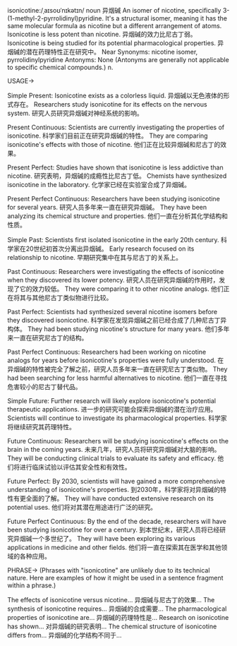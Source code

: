 isonicotine:/ˌaɪsoʊˈnɪkətɪn/
noun
异烟碱
An isomer of nicotine, specifically 3-(1-methyl-2-pyrrolidinyl)pyridine. It's a structural isomer, meaning it has the same molecular formula as nicotine but a different arrangement of atoms.
Isonicotine is less potent than nicotine. 异烟碱的效力比尼古丁弱。
Isonicotine is being studied for its potential pharmacological properties. 异烟碱的潜在药理特性正在研究中。
Near Synonyms:  nicotine isomer,  pyrrolidinylpyridine
Antonyms:  None (Antonyms are generally not applicable to specific chemical compounds.)
n.


USAGE->

Simple Present:
Isonicotine exists as a colorless liquid. 异烟碱以无色液体的形式存在。
Researchers study isonicotine for its effects on the nervous system. 研究人员研究异烟碱对神经系统的影响。


Present Continuous:
Scientists are currently investigating the properties of isonicotine. 科学家们目前正在研究异烟碱的特性。
They are comparing isonicotine's effects with those of nicotine. 他们正在比较异烟碱和尼古丁的效果。


Present Perfect:
Studies have shown that isonicotine is less addictive than nicotine. 研究表明，异烟碱的成瘾性比尼古丁低。
Chemists have synthesized isonicotine in the laboratory. 化学家已经在实验室合成了异烟碱。


Present Perfect Continuous:
Researchers have been studying isonicotine for several years. 研究人员多年来一直在研究异烟碱。
They have been analyzing its chemical structure and properties. 他们一直在分析其化学结构和性质。


Simple Past:
Scientists first isolated isonicotine in the early 20th century. 科学家在20世纪初首次分离出异烟碱。
Early research focused on its relationship to nicotine. 早期研究集中在其与尼古丁的关系上。


Past Continuous:
Researchers were investigating the effects of isonicotine when they discovered its lower potency. 研究人员在研究异烟碱的作用时，发现了它的效力较低。
They were comparing it to other nicotine analogs. 他们正在将其与其他尼古丁类似物进行比较。


Past Perfect:
Scientists had synthesized several nicotine isomers before they discovered isonicotine. 科学家在发现异烟碱之前已经合成了几种尼古丁异构体。
They had been studying nicotine's structure for many years. 他们多年来一直在研究尼古丁的结构。


Past Perfect Continuous:
Researchers had been working on nicotine analogs for years before isonicotine's properties were fully understood.  在异烟碱的特性被完全了解之前，研究人员多年来一直在研究尼古丁类似物。
They had been searching for less harmful alternatives to nicotine.  他们一直在寻找危害较小的尼古丁替代品。


Simple Future:
Further research will likely explore isonicotine's potential therapeutic applications.  进一步的研究可能会探索异烟碱的潜在治疗应用。
Scientists will continue to investigate its pharmacological properties. 科学家将继续研究其药理特性。


Future Continuous:
Researchers will be studying isonicotine's effects on the brain in the coming years. 未来几年，研究人员将研究异烟碱对大脑的影响。
They will be conducting clinical trials to evaluate its safety and efficacy. 他们将进行临床试验以评估其安全性和有效性。


Future Perfect:
By 2030, scientists will have gained a more comprehensive understanding of isonicotine's properties. 到2030年，科学家将对异烟碱的特性有更全面的了解。
They will have conducted extensive research on its potential uses. 他们将对其潜在用途进行广泛的研究。


Future Perfect Continuous:
By the end of the decade, researchers will have been studying isonicotine for over a century. 到本世纪末，研究人员将已经研究异烟碱一个多世纪了。
They will have been exploring its various applications in medicine and other fields.  他们将一直在探索其在医学和其他领域的各种应用。



PHRASE->
(Phrases with "isonicotine" are unlikely due to its technical nature.  Here are examples of how it might be used in a sentence fragment within a phrase.)

The effects of isonicotine versus nicotine...  异烟碱与尼古丁的效果...
The synthesis of isonicotine requires... 异烟碱的合成需要...
The pharmacological properties of isonicotine are... 异烟碱的药理特性是...
Research on isonicotine has shown...  对异烟碱的研究表明...
The chemical structure of isonicotine differs from... 异烟碱的化学结构不同于...

